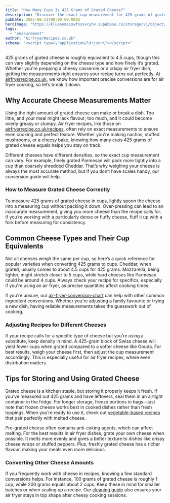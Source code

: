 ```yaml
---
title: "How Many Cups Is 425 Grams of Grated Cheese?"
description: "Discover the exact cup measurement for 425 grams of grated cheese and simplify your cooking conversions with our easy guide."
pubDate: 2025-08-11T00:00:00.000Z
heroImage: "https://klueoymssxwfnxsvcyhv.supabase.co/storage/v1/object/public/md/how-many-cups-is-425-grams-of-grated-cheese-c4c52688.webp"
tags:
  - "measurement"
author: "AirFryerRecipes.co.uk"
schema: "<script type=\"application/ld+json\"></script>"
---
```


<p>425 grams of grated cheese is roughly equivalent to 4.5 cups, though this can vary slightly depending on the cheese type and how finely it’s grated. Whether you're prepping a cheesy casserole or a crispy air fryer dish, getting the measurements right ensures your recipe turns out perfectly. At <a href=https://www.airfryerrecipe.co.uk>airfryerrecipe.co.uk</a>, we know how important precise conversions are for air fryer cooking, so let’s break it down.</p>  

<h2>Why Accurate Cheese Measurements Matter</h2>  
<p>Using the right amount of grated cheese can make or break a dish. Too little, and your meal might lack flavour; too much, and it could become overly greasy or clumpy. Air fryer recipes, like those on <a href=https://www.airfryerrecipe.co.uk/recipes>airfryerrecipe.co.uk/recipes</a>, often rely on exact measurements to ensure even cooking and perfect texture. Whether you're making nachos, stuffed mushrooms, or a cheesy bake, knowing how many cups 425 grams of grated cheese equals helps you stay on track.</p>  

<p>Different cheeses have different densities, so the exact cup measurement can vary. For example, finely grated Parmesan will pack more tightly into a cup than coarsely shredded Cheddar. That’s why weighing your cheese is always the most accurate method, but if you don’t have scales handy, our conversion guide will help.</p>  

<h3>How to Measure Grated Cheese Correctly</h3>  
<p>To measure 425 grams of grated cheese in cups, lightly spoon the cheese into a measuring cup without packing it down. Over-pressing can lead to an inaccurate measurement, giving you more cheese than the recipe calls for. If you’re working with a particularly dense or fluffy cheese, fluff it up with a fork before measuring for consistency.</p>  

<h2>Common Cheese Types and Their Cup Equivalents</h2>  
<p>Not all cheeses weigh the same per cup, so here’s a quick reference for popular varieties when converting 425 grams to cups. Cheddar, when grated, usually comes to about 4.5 cups for 425 grams. Mozzarella, being lighter, might stretch closer to 5 cups, while hard cheeses like Parmesan could be around 4 cups. Always check your recipe for specifics, especially if you're using an air fryer, as precise quantities affect cooking times.</p>  

<p>If you’re unsure, our <a href=https://www.airfryerrecipe.co.uk/air-fryer-conversion-chart>air-fryer-conversion-chart</a> can help with other common ingredient conversions. Whether you're adjusting a family favourite or trying a new dish, having reliable measurements takes the guesswork out of cooking.</p>  

<h3>Adjusting Recipes for Different Cheeses</h3>  
<p>If your recipe calls for a specific type of cheese but you’re using a substitute, keep density in mind. A 425-gram block of Swiss cheese will yield fewer cups when grated compared to a softer cheese like Gouda. For best results, weigh your cheese first, then adjust the cup measurement accordingly. This is especially useful for air fryer recipes, where even distribution matters.</p>  

<h2>Tips for Storing and Using Grated Cheese</h2>  
<p>Grated cheese is a kitchen staple, but storing it properly keeps it fresh. If you’ve measured out 425 grams and have leftovers, seal them in an airtight container in the fridge. For longer storage, freeze portions in bags—just note that frozen cheese works best in cooked dishes rather than fresh toppings. When you’re ready to use it, check out <a href=https://www.airfryerrecipe.co.uk/recipe-category/vegetables>vegetable-based recipes</a> that pair perfectly with melted cheese.</p>  

<p>Pre-grated cheese often contains anti-caking agents, which can affect melting. For the best results in air fryer dishes, grate your own cheese when possible. It melts more evenly and gives a better texture to dishes like crispy cheese wraps or stuffed peppers. Plus, freshly grated cheese has a richer flavour, making your meals even more delicious.</p>  

<h3>Converting Other Cheese Amounts</h3>  
<p>If you frequently work with cheese in recipes, knowing a few standard conversions helps. For instance, 100 grams of grated cheese is roughly 1 cup, while 200 grams equals about 2 cups. Keep these in mind for smaller batches or when scaling up a recipe. Our <a href=https://www.airfryerrecipe.co.uk/air-fryer-cleaner>cleaning guide</a> also ensures your air fryer stays in top shape after cheesy cooking sessions.</p>
